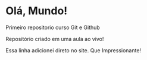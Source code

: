 # Olá, Mundo!
 Primeiro repositorio curso Git e Github

 Repositório criado em uma aula ao vivo!
 
 Essa linha adicionei direto no site. Que Impressionante!
